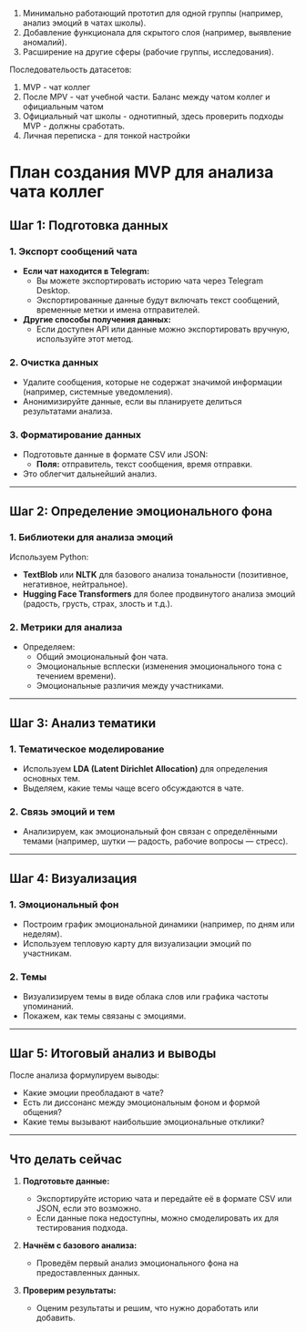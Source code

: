 1. Минимально работающий прототип для одной группы (например, анализ эмоций в чатах школы).
2. Добавление функционала для скрытого слоя (например, выявление аномалий).
3. Расширение на другие сферы (рабочие группы, исследования).


Последовательость датасетов:
1. MVP - чат коллег
2. После MPV - чат учебной части. Баланс между чатом коллег и официальным чатом
3. Официальный чат школы - однотипный, здесь проверить подходы MVP - должны сработать.
4. Личная переписка - для тонкой настройки



# План создания MVP для анализа чата коллег

## Шаг 1: Подготовка данных

### 1. Экспорт сообщений чата
- **Если чат находится в Telegram:**
  - Вы можете экспортировать историю чата через Telegram Desktop.
  - Экспортированные данные будут включать текст сообщений, временные метки и имена отправителей.
- **Другие способы получения данных:**
  - Если доступен API или данные можно экспортировать вручную, используйте этот метод.

### 2. Очистка данных
- Удалите сообщения, которые не содержат значимой информации (например, системные уведомления).
- Анонимизируйте данные, если вы планируете делиться результатами анализа.

### 3. Форматирование данных
- Подготовьте данные в формате CSV или JSON:
  - **Поля:** отправитель, текст сообщения, время отправки.
- Это облегчит дальнейший анализ.

---

## Шаг 2: Определение эмоционального фона

### 1. Библиотеки для анализа эмоций
Используем Python:
- **TextBlob** или **NLTK** для базового анализа тональности (позитивное, негативное, нейтральное).
- **Hugging Face Transformers** для более продвинутого анализа эмоций (радость, грусть, страх, злость и т.д.).

### 2. Метрики для анализа
- Определяем:
  - Общий эмоциональный фон чата.
  - Эмоциональные всплески (изменения эмоционального тона с течением времени).
  - Эмоциональные различия между участниками.

---

## Шаг 3: Анализ тематики

### 1. Тематическое моделирование
- Используем **LDA (Latent Dirichlet Allocation)** для определения основных тем.
- Выделяем, какие темы чаще всего обсуждаются в чате.

### 2. Связь эмоций и тем
- Анализируем, как эмоциональный фон связан с определёнными темами (например, шутки — радость, рабочие вопросы — стресс).

---

## Шаг 4: Визуализация

### 1. Эмоциональный фон
- Построим график эмоциональной динамики (например, по дням или неделям).
- Используем тепловую карту для визуализации эмоций по участникам.

### 2. Темы
- Визуализируем темы в виде облака слов или графика частоты упоминаний.
- Покажем, как темы связаны с эмоциями.

---

## Шаг 5: Итоговый анализ и выводы

После анализа формулируем выводы:
- Какие эмоции преобладают в чате?
- Есть ли диссонанс между эмоциональным фоном и формой общения?
- Какие темы вызывают наибольшие эмоциональные отклики?

---

## Что делать сейчас

1. **Подготовьте данные:**
   - Экспортируйте историю чата и передайте её в формате CSV или JSON, если это возможно.
   - Если данные пока недоступны, можно смоделировать их для тестирования подхода.

2. **Начнём с базового анализа:**
   - Проведём первый анализ эмоционального фона на предоставленных данных.

3. **Проверим результаты:**
   - Оценим результаты и решим, что нужно доработать или добавить.
